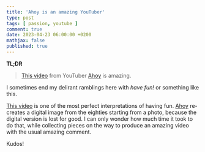 ```yaml
---
title: 'Ahoy is an amazing YouTuber'
type: post
tags: [ passion, youtube ]
comment: true
date: 2023-04-23 06:00:00 +0200
mathjax: false
published: true
---
```


**TL;DR**

> [This video][] from YouTuber [Ahoy][] is amazing.

I sometimes end my delirant ramblings here with *have fun!* or something
like this.

[This video][] is one of the most perfect interpretations of having fun.
[Ahoy][] re-creates a digital image from the eighties starting from a photo,
because the digital version is lost for good. I can only wonder how much
time it took to do that, while collecting pieces on the way to produce an
amazing video with the usual amazing comment.

Kudos!

[This video]: https://www.youtube.com/watch?v=i4EFkspO5p4
[Ahoy]: https://www.youtube.com/@XboxAhoy
